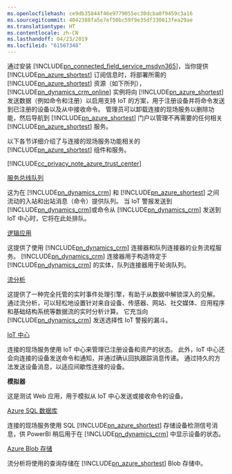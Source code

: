 ```yaml
---
ms.openlocfilehash: ce9db35844f46e9779055ec30dcba0f9459c3a16
ms.sourcegitcommit: 4042388fa5e7ef50bc59f9e35df330613fea29ae
ms.translationtype: HT
ms.contentlocale: zh-CN
ms.lasthandoff: 04/23/2019
ms.locfileid: "61567348"
---
```

通过安装 [!INCLUDE[pn_connected_field_service_msdyn365](pn-connected-field-service-msdyn365.md)]，当你提供 [!INCLUDE[pn_azure_shortest](pn-azure-shortest.md)] 订阅信息时，将部署所需的 [!INCLUDE[pn_azure_shortest](pn-azure-shortest.md)] 资源（如下所列），[!INCLUDE[pn_dynamics_crm_online](pn-dynamics-crm-online.md)] 实例将向 [!INCLUDE[pn_azure_shortest](pn-azure-shortest.md)] 发送数据（例如命令和注册）以启用支持 IoT 的方案，用于注册设备并将命令发送到已注册的设备以及从中接收命令。 管理员可以卸载连接的现场服务以删除功能，然后导航到 [!INCLUDE[pn_azure_shortest](pn-azure-shortest.md)] 门户以管理不再需要的任何相关 [!INCLUDE[pn_azure_shortest](pn-azure-shortest.md)] 服务。  
  
 以下各节详细介绍了与连接的现场服务功能相关的 [!INCLUDE[pn_azure_shortest](pn-azure-shortest.md)] 组件和服务。  
  
 [!INCLUDE[cc_privacy_note_azure_trust_center](cc-privacy-note-azure-trust-center.md)]  
  
 [服务总线队列](https://azure.microsoft.com/documentation/articles/service-bus-dotnet-get-started-with-queues/)  
  
 这为在 [!INCLUDE[pn_dynamics_crm](pn-dynamics-crm.md)] 和 [!INCLUDE[pn_azure_shortest](pn-azure-shortest.md)] 之间流动的入站和出站消息（命令）提供队列。 当 IoT 警报发送到 [!INCLUDE[pn_dynamics_crm](pn-dynamics-crm.md)]或命令从 [!INCLUDE[pn_dynamics_crm](pn-dynamics-crm.md)] 发送到 IoT 中心时，它将在此处排队。  
  
 [逻辑应用](https://azure.microsoft.com/services/logic-apps/)  
  
 这提供了使用 [!INCLUDE[pn_dynamics_crm](pn-dynamics-crm.md)] 连接器和队列连接器的业务流程服务。 [!INCLUDE[pn_dynamics_crm](pn-dynamics-crm.md)] 连接器用于构造特定于 [!INCLUDE[pn_dynamics_crm](pn-dynamics-crm.md)] 的实体，队列连接器用于轮询队列。  
  
 [流分析](https://azure.microsoft.com/services/stream-analytics/)  
  
 这提供了一种完全托管的实时事件处理引擎，有助于从数据中解锁深入的见解。 通过流分析，可以轻松地设置针对来自设备、传感器、网站、社交媒体、应用程序和基础结构系统等数据流的实时分析计算。 它充当向 [!INCLUDE[pn_dynamics_crm](pn-dynamics-crm.md)] 发送选择性 IoT 警报的漏斗。  
  
 [IoT 中心](https://azure.microsoft.com/services/iot-hub/)  
  
 连接的现场服务使用 IoT 中心来管理已注册设备和资产的状态。 此外，IoT 中心还会向连接的设备发送命令和通知，并通过确认回执跟踪消息传递。 通过持久的方法发送设备消息，以适应间歇性连接的设备。  
  
 **模拟器**  
  
 这是测试 Web 应用，用于模拟从 IoT 中心发送或接收命令的设备。  
  
 [Azure SQL 数据库](https://azure.microsoft.com/services/sql-database/)  
  
 连接的现场服务使用 SQL [!INCLUDE[pn_azure_shortest](pn-azure-shortest.md)] 存储设备检测信号消息，供 PowerBI 稍后用于在 [!INCLUDE[pn_dynamics_crm](pn-dynamics-crm.md)] 中显示设备的状态。  
  
 [Azure Blob 存储](https://azure.microsoft.com/services/storage/)  
  
 流分析将使用的查询存储在 [!INCLUDE[pn_azure_shortest](pn-azure-shortest.md)] Blob 存储中。